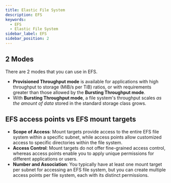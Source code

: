 ```yaml
---
title: Elastic File System
description: EFS
keywords:
  - EFS
  - Elastic File System
sidebar_label: EFS
sidebar_position: 2
---
```


## 2 Modes

There are 2 modes that you can use in EFS.

- **Provisioned Throughput mode** is available for applications with high throughput to storage (MiB/s per TiB) ratios, or with requirements greater than those allowed by the **Bursting Throughput mode**. 
- With **Bursting Throughput mode**, a file system's throughput scales *as the amount of data* stored in the standard storage class grows.

## EFS access points vs EFS mount targets

- **Scope of Access**: Mount targets provide access to the entire EFS file system within a specific subnet, while access points allow customized access to specific directories within the file system.
- **Access Control**: Mount targets do not offer fine-grained access control, whereas access points enable you to apply unique permissions for different applications or users.
- **Number and Association**: You typically have at least one mount target per subnet for accessing an EFS file system, but you can create multiple access points per file system, each with its distinct permissions.